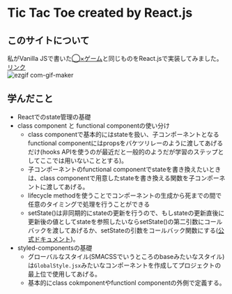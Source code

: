 # Tic Tac Toe created by React.js
## このサイトについて
私がVanilla JSで書いた[◯×ゲーム](https://github.com/yukiyohure/ws-0300-js-tic-tac-toe)と同じものをReact.jsで実装してみました。
[リンク](https://yukiyohure.github.io/react-tic-tac-toe/)  
![ezgif com-gif-maker](https://user-images.githubusercontent.com/35441214/102362158-66da8100-3ff7-11eb-8d58-64918ff97b00.gif)

## 学んだこと
- Reactでのstate管理の基礎
- class component と functional componentの使い分け
  - class componentで基本的にはstateを扱い、子コンポーネントとなるfunctional componentにはpropsをバケツリレーのように渡してあげるだけ(hooks APIを使うのが最近だと一般的のようだが学習のステップとしてここでは用いないこととする)。
  - 子コンポーネントのfunctional componentでstateを書き換えたいときは、class componentで用意したstateを書き換える関数を子コンポーネントに渡してあげる。
  - lifecycle methodを使うことでコンポーネントの生成から死までの間で任意のタイミングで処理を行うことができる
  - setState()は非同期的にstateの更新を行うので、もしstateの更新直後に更新後の値としてstateを参照したいならsetState()の第二引数にコールバックを渡してあげるか、setStateの引数をコールバック関数にする([公式ドキュメント](https://ja.reactjs.org/docs/state-and-lifecycle.html#state-updates-may-be-asynchronous))。
- styled-componentsの基礎
  - グローバルなスタイル(SMACSSでいうところのbaseみたいなスタイル)は`GlobalStyle.jsx`みたいなコンポーネントを作成してプロジェクトの最上位で使用してあげる。
  - 基本的にclass cokmponentやfunctionl componentの外側で定義する。
